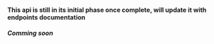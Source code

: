 #### This api is still in its initial phase once complete, will update it with endpoints documentation

##### Comming soon
